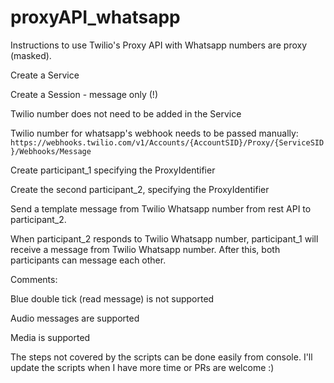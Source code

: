 # proxyAPI_whatsapp

Instructions to use Twilio's Proxy API with Whatsapp numbers are proxy (masked).

Create a Service 

Create a Session - message only (!)

Twilio number does not need to be added in the Service 

Twilio number for whatsapp's webhook needs to be passed manually: `https://webhooks.twilio.com/v1/Accounts/{AccountSID}/Proxy/{ServiceSID}/Webhooks/Message`

Create participant_1 specifying the ProxyIdentifier

Create the second participant_2, specifying the ProxyIdentifier

Send a template message from Twilio Whatsapp number from rest API to participant_2. 

When participant_2 responds to Twilio Whatsapp number, participant_1 will receive a message from Twilio Whatsapp number. After this, both participants can message each other.


Comments:

Blue double tick (read message) is not supported

Audio messages are supported

Media is supported

The steps not covered by the scripts can be done easily from console. I'll update the scripts when I have more time or PRs are welcome :) 

